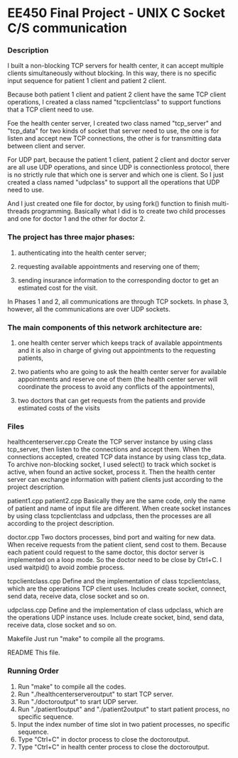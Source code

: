 # EE450 Final Project - UNIX C Socket C/S communication #

### Description ###
I built a non-blocking TCP servers for health center, it can accept multiple clients simultaneously without blocking. In this way, there is no specific input sequence for patient 1 client and patient 2 client. 

Because both patient 1 client and patient 2 client have the same TCP client operations, I created a class named "tcpclientclass" to support functions that a TCP client need to use.  

Foe the health center server, I created two class named "tcp_server" and "tcp_data" for two kinds of socket that server need to use, the one is for listen and accept new TCP connections, the other is for transmitting data between client and server.  

For UDP part, because the patient 1 client, patient 2 client and doctor server are all use UDP operations, and since UDP is connectionless protocol, there is no strictly rule that which one is server and which one is client. So I just created a class named "udpclass" to support all the operations that UDP need to use.  

And I just created one file for doctor, by using fork() function to finish multi-threads programming. Basically what I did is to create two child processes and one for doctor 1 and the other for doctor 2.  

### The project has three major phases: ###

1) authenticating into the health center server;

2) requesting available appointments and reserving one of them;

3) sending insurance information to the corresponding doctor to get an estimated cost for the visit.  

In Phases 1 and 2, all communications are through TCP sockets. In phase 3, however, all the communications are over UDP sockets. 

### The main components of this network architecture are: ###

1) one health center server which keeps track of available appointments and it is also in charge of giving out appointments to the requesting patients, 

2) two patients who are going to ask the health center server for available appointments and reserve one of them (the health center server will coordinate the process to avoid any conflicts of the appointments),

3) two doctors that can get requests from the patients and provide estimated costs of the visits


### Files ###

healthcenterserver.cpp
Create the TCP server instance by using class tcp_server, then listen to the connections and accept them. When the connections accepted, created TCP data instance by using class tcp_data. To archive non-blocking socket, I used select() to track which socket is active, when found an active socket, process it. Then the health center server can exchange information with patient clients just according to the project description.

patient1.cpp
patient2.cpp
Basically they are the same code, only the name of patient and name of input file are different.
When create socket instances by using class tcpclientclass and udpclass, then the processes are all according to the project description.

doctor.cpp
Two doctors processes, bind port and waiting for new data. When receive requests from the patient client, send cost to them. Because each patient could request to the same doctor, this doctor server is implemented on a loop mode. So the doctor need to be close by Ctrl+C. I used waitpid() to avoid zombie process.

tcpclientclass.cpp
Define and the implementation of class tcpclientclass, which are the operations TCP client uses.
Includes create socket, connect, send data, receive data, close socket and so on.

udpclass.cpp
Define and the implementation of class udpclass, which are the operations UDP instance uses.
Include create socket, bind, send data, receive data, close socket and so on.

Makefile
Just run "make" to compile all the programs.

README
This file.

### Running Order ###

1) Run "make" to compile all the codes.
2) Run "./healthcenterserveroutput" to start TCP server.
3) Run "./doctoroutput" to srart UDP server.
4) Run "./patient1output" and "./patient2output" to start patient process, no specific sequence.
5) Input the index number of time slot in two patient processes, no specific sequence.
6) Type "Ctrl+C" in doctor process to close the doctoroutput.
7) Type "Ctrl+C" in health center process to close the doctoroutput.
